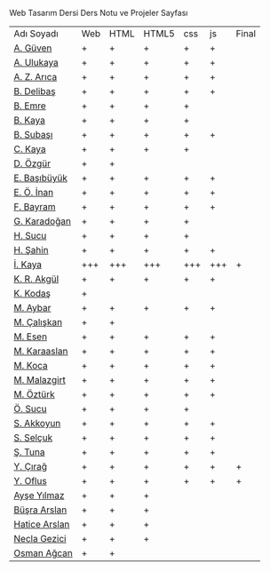 Web Tasarım Dersi Ders Notu ve Projeler Sayfası
<table>
  <tr> <td>Adı Soyadı</td> <td>Web</td> <td>HTML</td> <td>HTML5</td> <td>css</td> <td>js</td><td>Final</td></tr>
<tr><td><a href=https://guvenayakkabiblog.wordpress.com>A. Güven</a></td> <td>+</td> <td>+</td> <td>+</td> <td>+</td> <td>+</td> <td></td> </tr>  
<tr><td><a href=https://gezi3312.wordpress.com>A. Ulukaya</a></td><td>+</td><td>+</td> <td>+</td> <td>+</td> <td>+</td> <td></td></tr>
<tr><td><a href=https://7eylul2017.wordpress.com>A. Z. Arıca</a></td><td>+</td><td>+</td> <td>+</td> <td>+</td> <td>+</td> <td></td></tr>
<tr><td><a href=https://burak1344.wordpress.com>B. Delibaş</a></td><td>+</td><td>+</td> <td>+</td> <td>+</td> <td>+</td> <td></td></tr>
<tr><td><a href=https://bilisimtakip.wordpress.com>B. Emre</a></td><td>+</td><td>+</td> <td>+</td> <td>+</td> <td></td> <td></td></tr>
<tr><td><a href=https://gazisehir.wordpress.com>B. Kaya</a></td><td>+</td><td>+</td> <td>+</td> <td>+</td> <td></td> <td></td></tr>
<tr><td><a href=https://boteogretmeni.wordpress.com>B. Subaşı</a></td><td>+</td><td>+</td><td>+</td> <td>+</td> <td>+</td> <td></td></tr>
<tr><td><a href=https://cihankayablog.wordpress.com>C. Kaya</a></td><td>+</td><td>+</td> <td>+</td> <td>+</td> <td></td> <td></td></tr>
<tr><td><a href=https://doganozgur.wordpress.com>D. Özgür</a></td><td>+</td><td>+</td> <td></td> <td></td> <td></td> <td></td></tr>
<tr><td><a href=https://emine44.wordpress.com>E. Başıbüyük</a></td><td>+</td><td>+</td> <td>+</td> <td>+</td> <td>+</td> <td></td></tr>
<tr><td><a href=https://emiromerinan.wordpress.com>E. Ö. İnan</a></td><td>+</td><td>+</td> <td>+</td> <td>+</td> <td>+</td> <td></td></tr>
<tr><td><a href=https://kayisifidanim.wordpress.com>F. Bayram</a></td><td>+</td><td>+</td> <td>+</td> <td>+</td> <td>+</td> <td></td></tr>
<tr><td><a href=https://gokhankaradogan.wordpress.com>G. Karadoğan</a></td><td>+</td><td>+</td> <td>+</td> <td>+</td> <td></td> <td></td></tr>
<tr><td><a href=https://itechnotrain.wordpress.com>H. Sucu</a></td><td>+</td><td>+</td> <td>+</td> <td>+</td> <td></td> <td></td></tr>
<tr><td><a href=https://handan33.wordpress.com>H. Şahin</a></td><td>+</td><td>+</td> <td>+</td> <td>+</td> <td>+</td> <td></td></tr>
<tr><td><a href=https://ibrahim4913.wordpress.com>İ. Kaya</a></td><td>+++</td><td>+++</td> <td>+++</td> <td>+++</td> <td>+++</td> <td>+</td></tr>
<tr><td><a href=https://kamerrabia.kayisiyazilim.com>K. R. Akgül</a></td><td>+</td><td>+</td> <td>+</td> <td>+</td> <td>+</td> <td></td></tr>
<tr><td><a href=https://kako1245.wordpress.com>K. Kodaş</a></td><td>+</td><td></td> <td></td> <td></td> <td></td> <td></td></tr>
<tr><td><a href=https://kpssrehbericom.wordpress.com>M. Aybar</a></td><td>+</td><td>+</td> <td>+</td> <td>+</td> <td>+</td> <td></td></tr>
<tr><td><a href=https://malatya104.wordpress.com>M. Çalışkan</a></td><td>+</td><td>+</td> <td></td> <td></td> <td></td> <td></td></tr>
<tr><td><a href=http://bilisimkaynaklarim.blogspot.com.tr>M. Esen</a></td><td>+</td><td>+</td> <td>+</td> <td>+</td> <td>+</td> <td></td></tr>
<tr><td><a href=https://karaaslanim.wordpress.com>M. Karaaslan</a></td><td>+</td><td>+</td> <td>+</td> <td>+</td> <td>+</td> <td></td></tr>
<tr><td><a href=https://mehmetalikoca.wordpress.com>M. Koca</a></td><td>+</td><td>+</td> <td>+</td> <td>+</td> <td>+</td> <td></td></tr>
<tr><td><a href=https://mahsummalazgirt.wordpress.com>M. Malazgirt</a></td><td>+</td><td>+</td> <td>+</td> <td>+</td> <td>+</td> <td></td></tr>
<tr><td><a href=https://muslum63.wordpress.com>M. Öztürk</a></td><td>+</td><td>+</td> <td>+</td> <td>+</td> <td>+</td> <td></td></tr>
<tr><td><a href=https://technoeduweb.wordpress.com/blog>Ö. Sucu</a></td><td>+</td><td>+</td> <td>+</td> <td>+</td> <td></td> <td></td></tr>
<tr><td><a href=https://lezzetinyolu49.wordpress.com>S. Akkoyun</a></td><td>+</td><td>+</td> <td>+</td> <td>+</td> <td>+</td> <td></td></tr>
<tr><td><a href=https://selcukseymaa.wordpress.com>S. Selçuk</a></td><td>+</td><td>+</td> <td>+</td> <td>+</td> <td>+</td> <td></td></tr>
<tr><td><a href=https://fotografcilik377.wordpress.com>Ş. Tuna</a></td><td>+</td><td>+</td> <td>+</td> <td>+</td> <td>+</td> <td></td></tr>
<tr><td><a href=https://yunuscirag.wordpress.com>Y. Çırağ</a></td><td>+</td><td>+</td> <td>+</td> <td>+</td> <td>+</td><td>+</td></tr>
<tr><td><a href=https://httpegitim.wordpress.com>Y. Oflus</a></td><td>+</td><td>+</td> <td>+</td> <td>+</td> <td>+</td> <td>+</td></tr>
  <tr><td><a href="">Ayşe Yılmaz</a></td><td>+</td><td>+</td> <td>+</td> <td></td> <td></td> <td></td></tr>
  <tr><td><a href=>Büşra Arslan</a></td><td>+</td><td>+</td> <td>+</td> <td></td> <td></td> <td></td></tr>
  <tr><td><a href=>Hatice Arslan</a></td><td>+</td><td>+</td> <td>+</td> <td></td> <td></td> <td></td></tr>
  <tr><td><a href=>Necla Gezici</a></td><td>+</td><td>+</td> <td>+</td> <td></td> <td></td> <td></td></tr>
    <tr><td><a href=>Osman Ağcan</a></td><td>+</td><td>+</td> <td></td> <td></td> <td></td> <td></td></tr>
</table>


